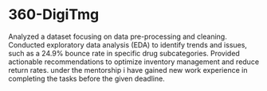 # 360-DigiTmg
Analyzed a dataset focusing on data pre-processing and cleaning.
Conducted exploratory data analysis (EDA) to identify trends and issues, 
such as a 24.9% bounce rate in specific drug subcategories.
Provided actionable recommendations to optimize inventory management 
and reduce return rates.
under the mentorship i have gained new work experience in completing
the tasks before the given deadline.
